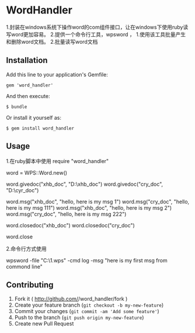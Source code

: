 # WordHandler

1.封装在windows系统下操作word的com组件接口，让在windows下使用ruby读写word更加容易。
2.提供一个命令行工具，wpsword ，
  1.使用该工具批量产生和删除word文档。
  2.批量读写word文档


## Installation

Add this line to your application's Gemfile:

    gem 'word_handler'

And then execute:

    $ bundle 

Or install it yourself as:

    $ gem install word_handler

## Usage

1.在ruby脚本中使用
  require  "word_handler"
  
  word = WPS::Word.new()
  
  word.givedoc("xhb_doc", "D:\\xhb_doc")
  word.givedoc("cry_doc", "D:\\cyr_doc")
  
  word.msg("xhb_doc", "hello, here is my msg 1")
  word.msg("cry_doc", "hello, here is my msg 111")
  word.msg("xhb_doc", "hello, here is my msg 2")
  word.msg("cry_doc", "hello, here is my msg 222")

  word.closedoc("xhb_doc")
  word.closedoc("cry_doc")
  
  word.close

2.命令行方式使用
  
  wpsword  -file "C:\\1.wps" -cmd log -msg "here is my first msg from commond line" 

## Contributing

1. Fork it ( http://github.com/<my-github-username>/word_handler/fork )
2. Create your feature branch (`git checkout -b my-new-feature`)
3. Commit your changes (`git commit -am 'Add some feature'`)
4. Push to the branch (`git push origin my-new-feature`)
5. Create new Pull Request
